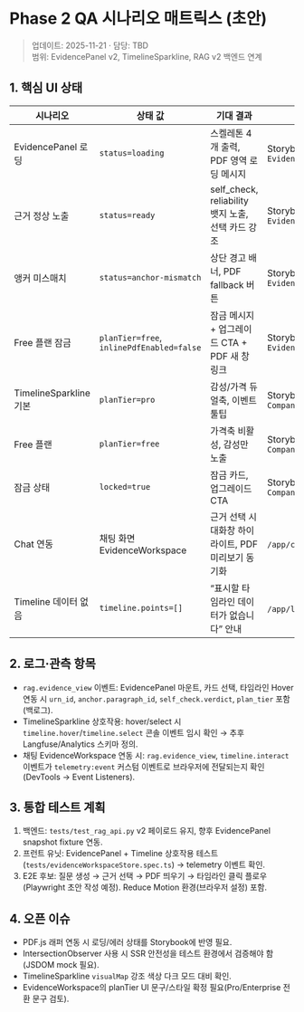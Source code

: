# Phase 2 QA 시나리오 매트릭스 (초안)

> 업데이트: 2025-11-21 · 담당: TBD  
> 범위: EvidencePanel v2, TimelineSparkline, RAG v2 백엔드 연계

## 1. 핵심 UI 상태

| 시나리오 | 상태 값 | 기대 결과 | 확인 방법 |
| --- | --- | --- | --- |
| EvidencePanel 로딩 | `status=loading` | 스켈레톤 4개 출력, PDF 영역 로딩 메시지 | Storybook `Evidence/EvidencePanel/Loading` |
| 근거 정상 노출 | `status=ready` | self_check, reliability 뱃지 노출, 선택 카드 강조 | Storybook `Evidence/EvidencePanel/Ready` |
| 앵커 미스매치 | `status=anchor-mismatch` | 상단 경고 배너, PDF fallback 버튼 | Storybook `Evidence/EvidencePanel/AnchorMismatch` |
| Free 플랜 잠금 | `planTier=free`, `inlinePdfEnabled=false` | 잠금 메시지 + 업그레이드 CTA + PDF 새 창 링크 | Storybook `Evidence/EvidencePanel/FreePlanLocked` |
| TimelineSparkline 기본 | `planTier=pro` | 감성/가격 듀얼축, 이벤트 툴팁 | Storybook `Company/TimelineSparkline/Default` |
| Free 플랜 | `planTier=free` | 가격축 비활성, 감성만 노출 | Storybook `Company/TimelineSparkline/FreePlan` |
| 잠금 상태 | `locked=true` | 잠금 카드, 업그레이드 CTA | Storybook `Company/TimelineSparkline/Locked` |
| Chat 연동 | 채팅 화면 EvidenceWorkspace | 근거 선택 시 대화창 하이라이트, PDF 미리보기 동기화 | `/app/chat` 로컬 실행, Session 생성 후 확인 |
| Timeline 데이터 없음 | `timeline.points=[]` | “표시할 타임라인 데이터가 없습니다” 안내 | `/app/labs/evidence` 또는 Storybook |

## 2. 로그·관측 항목

- `rag.evidence_view` 이벤트: EvidencePanel 마운트, 카드 선택, 타임라인 Hover 연동 시 `urn_id`, `anchor.paragraph_id`, `self_check.verdict`, `plan_tier` 포함 (백로그).
- TimelineSparkline 상호작용: hover/select 시 `timeline.hover`/`timeline.select` 콘솔 이벤트 임시 확인 → 추후 Langfuse/Analytics 스키마 정의.
- 채팅 EvidenceWorkspace 연동 시: `rag.evidence_view`, `timeline.interact` 이벤트가 `telemetry:event` 커스텀 이벤트로 브라우저에 전달되는지 확인 (DevTools → Event Listeners).

## 3. 통합 테스트 계획

1. 백엔드: `tests/test_rag_api.py` v2 페이로드 유지, 향후 EvidencePanel snapshot fixture 연동.
2. 프런트 유닛: EvidencePanel + Timeline 상호작용 테스트 (`tests/evidenceWorkspaceStore.spec.ts`) → telemetry 이벤트 확인.
3. E2E 후보: 질문 생성 → 근거 선택 → PDF 띄우기 → 타임라인 클릭 플로우 (Playwright 초안 작성 예정). Reduce Motion 환경(브라우저 설정) 포함.

## 4. 오픈 이슈

- PDF.js 래퍼 연동 시 로딩/에러 상태를 Storybook에 반영 필요.
- IntersectionObserver 사용 시 SSR 안전성을 테스트 환경에서 검증해야 함 (JSDOM mock 필요).
- TimelineSparkline `visualMap` 강조 색상 다크 모드 대비 확인.
- EvidenceWorkspace의 planTier UI 문구/스타일 확정 필요(Pro/Enterprise 전환 문구 검토).
